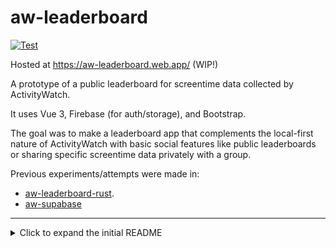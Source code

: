 # aw-leaderboard

[![Test](https://github.com/ActivityWatch/aw-leaderboard-firebase/actions/workflows/test.yml/badge.svg)](https://github.com/ActivityWatch/aw-leaderboard-firebase/actions/workflows/test.yml)

Hosted at <https://aw-leaderboard.web.app/> (WIP!)

A prototype of a public leaderboard for screentime data collected by ActivityWatch.

It uses Vue 3, Firebase (for auth/storage), and Bootstrap.

The goal was to make a leaderboard app that complements the local-first nature of ActivityWatch with basic social features like public leaderboards or sharing specific screentime data privately with a group.

Previous experiments/attempts were made in:

- [aw-leaderboard-rust](https://github.com/activitywatch/aw-leaderboard-rust).
- [aw-supabase](https://github.com/ActivityWatch/aw-supabase)

---

<details>
<summary>Click to expand the initial README</summary>

## Recommended IDE Setup

[VSCode](https://code.visualstudio.com/) + [TypeScript Vue Plugin](https://marketplace.visualstudio.com/items?itemName=Vue.vscode-typescript-vue-plugin).

## Customize configuration

See [Vite Configuration Reference](https://vitejs.dev/config/).

## Project Setup

### Clone the Repo and its submodules

```sh
git clone --recurse-submodules https://github.com/ActivityWatch/aw-leaderboard-firebase
```

### Install the dependencies

```sh
npm install
```

### Compile and Hot-Reload for Development

```sh
npm run dev
```

### Type-Check, Compile and Minify for Production

```sh
npm run build
```

### Run Unit Tests with [Vitest](https://vitest.dev/)

```sh
npm run test:unit
```

### Run End-to-End Tests with [Cypress](https://www.cypress.io/)

```sh
npm run test:e2e:dev
```

This runs the end-to-end tests against the Vite development server.
It is much faster than the production build.

But it's still recommended to test the production build with `test:e2e` before deploying (e.g. in CI environments):

```sh
npm run build
npm run test:e2e
```

### Lint with [ESLint](https://eslint.org/)

```sh
npm run lint
```

</details>
